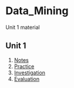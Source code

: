 # Data_Mining
Unit 1 material

## Unit 1
1. [Notes](https://github.com/RebecaOrtiz/Data_Mining/tree/unit_1/Notes)
2. [Practice](https://github.com/RebecaOrtiz/Data_Mining/tree/unit_1/Practice)
3. [Investigation](https://github.com/RebecaOrtiz/Data_Mining/tree/unit_1/investigation)
4. [Evaluation](https://github.com/RebecaOrtiz/Data_Mining/tree/unit_1/Evaluation)